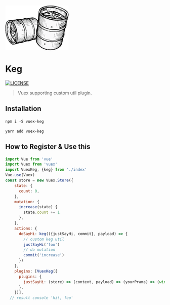 ![intro](./media/intro.png)
# Keg

[![LICENSE][LICENSE IMAGE]][LICENSE LINK]

[NPM IMAGE]:http://img.shields.io/npm/v/vuex-keg.svg?style=flat
[NPM LINK]:https://www.npmjs.org/package/vuex-keg
[LICENSE IMAGE]:https://img.shields.io/npm/l/vuex-keg.svg
[LICENSE LINK]:https://www.npmjs.org/package/vuex-keg

> Vuex supporting custom util plugin.

## Installation
``
npm i -S vuex-keg
``

``
yarn add vuex-keg
``
## How to Register & Use this
````javascript
import Vue from 'vue'
import Vuex from 'vuex'
import VuexKeg, {keg} from './index'
Vue.use(Vuex)
const store = new Vuex.Store({
    state: {
      count: 0,
    },
    mutation: {
      increase(state) {
        state.count += 1
      },
    },
    actions: {
      doSayHi: keg(({justSayHi, commit}, payload) => {
        // custom keg util
        justSayHi('foo')
        // do mutation
        commit('increase')
      })
    },
    plugins: [VuexKeg({
      plugins: {
        justSayHi: (store) => (context, payload) => (yourPrams) => (window.console.log('hi!', yourPrams)),
      },
    })],
  // result console 'hi!, foo'
````
